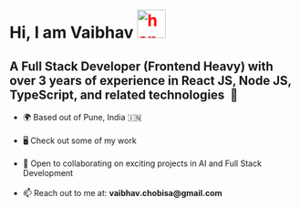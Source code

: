 <h1>
    Hi, I am Vaibhav
    <img style="height: 50px; width: 50px; color: red" src="https://tenor.com/view/hello-yellow-hey-emoji-hand-gif-22238224.gif" alt="handwave-gif">
</h1>

<h2>A Full Stack Developer (Frontend Heavy) with over 3 years of experience in React JS, Node JS, TypeScript, and related technologies&nbsp;&nbsp;🚀</h2>

<ul>
    <li>🌍 Based out of Pune, India 🇮🇳</li>
    <br/>
    <li>🖥️ Check out some of my work
        <a style="color: white;" target='_blank' rel='noreferrer'
            href="https://vaibhavchobisa.netlify.app/"><b>HERE</b></a>
    </li>
    <br/>
    <li>🤝 Open to collaborating on exciting projects in AI and Full Stack Development</li>
    <br/>
    <li>📫 Reach out to me at: <b>vaibhav.chobisa@gmail.com</b></li>
</ul>








<!--
**vaibhavchobisa/vaibhavchobisa** is a ✨ _special_ ✨ repository because its `README.md` (this file) appears on your GitHub profile.

Here are some ideas to get you started:

- 🔭 I’m currently working on ...
- 🌱 I’m currently learning ...
- 👯 I’m looking to collaborate on ...
- 🤔 I’m looking for help with ...
- 💬 Ask me about ...
- 📫 How to reach me: ...
- 😄 Pronouns: ...
- ⚡ Fun fact: ...
-->

